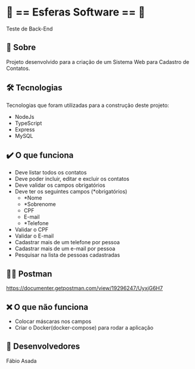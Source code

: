 #  🚀 == Esferas Software == 🚀
Teste de Back-End

## 📖 Sobre
Projeto desenvolvido para a criação de um Sistema Web para Cadastro de Contatos.

## 🛠️ Tecnologias
Tecnologias que foram utilizadas para a construção deste projeto:
- NodeJs
- TypeScript
- Express 
- MySQL
## ✔️ O que funciona
- Deve listar todos os contatos
- Deve poder incluir, editar e excluir os contatos
- Deve validar os campos obrigatórios
- Deve ter os seguintes campos (*obrigatórios)
    * *Nome
    * *Sobrenome
    * CPF
    * E-mail
    * *Telefone
- Validar o CPF
- Validar o E-mail
- Cadastrar mais de um telefone por pessoa
- Cadastrar mais de um e-mail por pessoa
- Pesquisar na lista de pessoas cadastradas

## 👮‍♂️ Postman

https://documenter.getpostman.com/view/19296247/UyxjG6H7

## ❌ O que não funciona
- Colocar máscaras nos campos
- Criar o Docker(docker-compose) para rodar a aplicação

## 👷 Desenvolvedores
Fábio Asada
